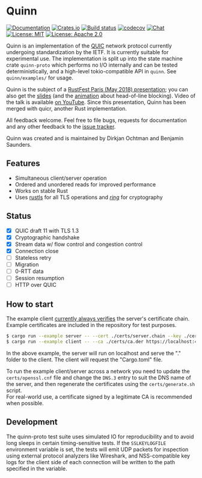 # Quinn

[![Documentation](https://docs.rs/quinn/badge.svg)](https://docs.rs/quinn/)
[![Crates.io](https://img.shields.io/crates/v/quinn.svg)](https://crates.io/crates/quinn)
[![Build status](https://api.travis-ci.org/djc/quinn.svg?branch=master)](https://travis-ci.org/djc/quinn)
[![codecov](https://codecov.io/gh/djc/quinn/branch/master/graph/badge.svg)](https://codecov.io/gh/djc/quinn)
[![Chat](https://badges.gitter.im/gitterHQ/gitter.svg)](https://gitter.im/djc/quinn)
[![License: MIT](https://img.shields.io/badge/License-MIT-blue.svg)](LICENSE-MIT)
[![License: Apache 2.0](https://img.shields.io/badge/License-Apache%202.0-blue.svg)](LICENSE-APACHE)

Quinn is an implementation of the [QUIC][quic] network protocol currently
undergoing standardization by the IETF. It is currently suitable for
experimental use. The implementation is split up into the state machine crate
`quinn-proto` which performs no I/O internally and can be tested deterministically,
and a high-level tokio-compatible API in `quinn`. See `quinn/examples/` for usage.

Quinn is the subject of a [RustFest Paris (May 2018) presentation][talk]; you can
also get the [slides][slides] (and the [animation][animation] about head-of-line
blocking). Video of the talk is available [on YouTube][youtube]. Since this
presentation, Quinn has been merged with quicr, another Rust implementation.

All feedback welcome. Feel free to file bugs, requests for documentation and
any other feedback to the [issue tracker][issues].

Quinn was created and is maintained by Dirkjan Ochtman and Benjamin Saunders.

## Features

* Simultaneous client/server operation
* Ordered and unordered reads for improved performance
* Works on stable Rust
* Uses [rustls][rustls] for all TLS operations and [*ring*][ring] for cryptography

## Status

- [x] QUIC draft 11 with TLS 1.3
- [x] Cryptographic handshake
- [x] Stream data w/ flow control and congestion control
- [x] Connection close
- [ ] Stateless retry
- [ ] Migration
- [ ] 0-RTT data
- [ ] Session resumption
- [ ] HTTP over QUIC

## How to start

The example client [currently always verifies][insecure] the server's certificate 
chain. Example certificates are included in the repository for test purposes.

```sh
$ cargo run --example server -- --cert ./certs/server.chain --key ./certs/server.rsa ./
$ cargo run --example client -- --ca ./certs/ca.der https://localhost:4433/Cargo.toml
```

In the above example, the server will run on localhost and serve the "." folder to
the client. The client will request the "Cargo.toml" file.  

To run the example client/server across a network you need to update the 
`certs/openssl.cnf` file and change the `DNS.3` entry to suit the DNS name  of the 
server, and then regenerate the certificates using the `certs/generate.sh` script.  
For real-world use, a certificate signed by a legitimate CA is recommended when 
possible.

## Development

The quinn-proto test suite uses simulated IO for reproducibility and to avoid
long sleeps in certain timing-sensitive tests. If the `SSLKEYLOGFILE`
environment variable is set, the tests will emit UDP packets for inspection
using external protocol analyzers like Wireshark, and NSS-compatible key logs
for the client side of each connection will be written to the path specified in
the variable.

[quic]: https://quicwg.github.io/
[issues]: https://github.com/djc/quinn/issues
[rustls]: https://github.com/ctz/rustls
[ring]: https://github.com/briansmith/ring
[talk]: https://paris.rustfest.eu/sessions/a-quic-future-in-rust
[slides]: https://dirkjan.ochtman.nl/files/quic-future-in-rust.pdf
[animation]: https://dirkjan.ochtman.nl/files/head-of-line-blocking.html
[youtube]: https://www.youtube.com/watch?v=EHgyY5DNdvI
[insecure]: https://github.com/djc/quinn/issues/58
